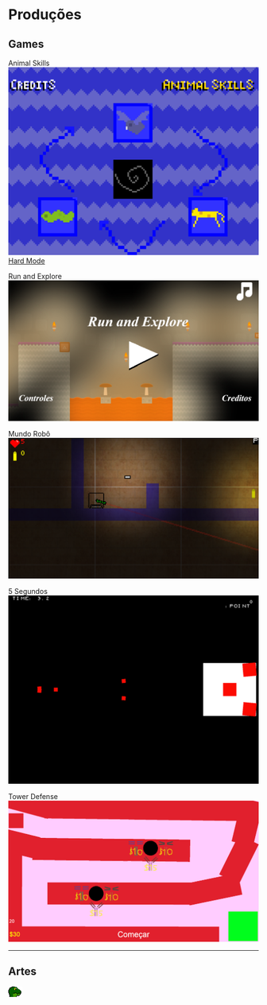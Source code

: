 # Produções  

## Games  

Animal Skills
[![](AnimalSkills.PNG)](https://reiarthursr.github.io/Animal%20Skills/)
[Hard Mode](https://reiarthursr.github.io/Animal%20Skills%20Hardcore/)  

Run and Explore
[![](RunAndExplore.PNG)](https://reiarthursr.github.io/Run/)  

Mundo Robô
[![](MundoRobo.PNG)](https://reiarthursr.github.io/Mundo%20Robô/)  

5 Segundos
[![](5Segundos.PNG)](https://reiarthursr.github.io/MiniGames/)  

Tower Defense
[![](TowerDefense.PNG)](https://reiarthursr.github.io/Torre/)  

* * *  

## Artes  

![](LizardHead.gif)
